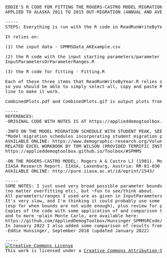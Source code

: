 <pre>
EDDIE'S R CODE FOR FITTING THE ROGERS-CASTRO MODEL MIGRATION SCHEDULE WITH WILSON'S STUDENT PEAK, 
APPLIED TO ALASKA 2011 TO 2015 OUT-MIGRATION (ANNUAL AND AVERAGE ANNUAL FOR THE PERIOD)

-----
STEPS: Everything is run with the R code in ReadRunWriteByYear.R

It relies on:

(1) the input data - SPMMSData_AKExample.csv

(2) the R code with the input starting parameters/parameter ranges (just best guesses) - 
InputParametersOrParameterRanges.R

(3) the R code for fitting - Fitting.R

Each of these three items that ReadRunWriteByYear.R relies on is linked through the Internet, 
so you should be able to simply select-all, copy and paste ReadRunWriteByYear.R into an R command 
line to make it work. 

CombinedPlots.pdf and CombinedPlots.gif is output plots from ReadRunWriteByYear.R, all combined

-----
REFERENCES:
-ORIGINAL CODE WITH NOTES IS AT https://applieddemogtoolbox.github.io/Toolbox/#SPMMSRCode 

-INFO ON THE MODEL MIGRATION SCHEDULE WITH STUDENT PEAK, SEE: Wilson, T. (2010). 
"Model migration schedules incorporating student migration peaks." Demographic Research, 23(8): 191–222. 
AVAILABLE ONLINE: https://www.demographic-research.org/Volumes/Vol23/8/default.htm 
RELATED EXCEL WORKBOOK BY TOM WILSON (PROVIDED TERRIFIC INSTRUCTION): 
https://applieddemogtoolbox.github.io/Toolbox/#SPMMS

-ON THE ROGERS-CASTRO MODEL: Rogers A & Castro LJ (1981). Model Migration Schedules. 
IIASA Research Report. IIASA, Laxenburg, Austria: RR-81-030 
AVAILABLE ONLINE: http://pure.iiasa.ac.at/id/eprint/1543/

-----
SOME NOTES: I just used very broad possible parameter bounds to fit all to, and included all parameters 
(no matter overfitting etc), but ~fun to see/think about. 
All parameters/ranges I used are as given in InputParametersOrParameterRanges.R. 
It's very slow, and I'm thinking it could probably use some apply()'s and cleanup, and warning messages 
(esp for when bounds are not wide enough), plus review for problems/errors, but ~neat/fun in any case. 
Copies of the code with some application of and comparison to R's nls() and lm() functions, 
and to more ~plain Monte Carlo, are available here:
https://github.com/AppliedDemogToolbox/Hunsinger_SPMMSRCode/tree/master/FittingComparisons. 
In January 2022 I also added some comparison of results from other fitters (migraR and rcbayes) for the 2011to2015 average annual data. 
-Eddie Hunsinger, September 2018 (updated January 2022)

-----
<a rel="license" href="http://creativecommons.org/licenses/by-sa/3.0/"><img alt="Creative Commons License" style="border-width:0" src="https://i.creativecommons.org/l/by-sa/3.0/88x31.png" /></a><br />This work is licensed under a <a rel="license" href="https://creativecommons.org/licenses/by-sa/3.0/igo/">Creative Commons Attribution-ShareAlike 3.0 International License</a>.
</pre>
